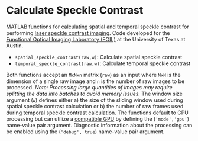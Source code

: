 # Calculate Speckle Contrast

MATLAB functions for calculating spatial and temporal speckle contrast for performing [laser speckle contrast imaging](https://foil.bme.utexas.edu/project/laser-speckle-contrast-imaging/). Code developed for the [Functional Optical Imaging Laboratory (FOIL)](https://foil.bme.utexas.edu/) at the University of Texas at Austin.

* `spatial_speckle_contrast(raw,w)`: Calculate spatial speckle contrast
* `temporal_speckle_contrast(raw,w)`: Calculate temporal speckle contrast

Both functions accept an `MxNxn` matrix (`raw`) as an input where `MxN` is the dimension of a single raw image and `n` is the number of raw images to be processed. _Note: Processing large quantities of images may require splitting the data into batches to avoid memory issues._ The window size argument (`w`) defines either a) the size of the sliding window used during spatial speckle contrast calculation or b) the number of raw frames used during temporal speckle contrast calculation. The functions default to CPU processing but can utilize a [compatible GPU](https://www.mathworks.com/help/parallel-computing/gpu-support-by-release.html) by defining the (`'mode','gpu'`) name-value pair argument. Diagnostic information about the processing can be enabled using the (`'debug', true`) name-value pair argument.